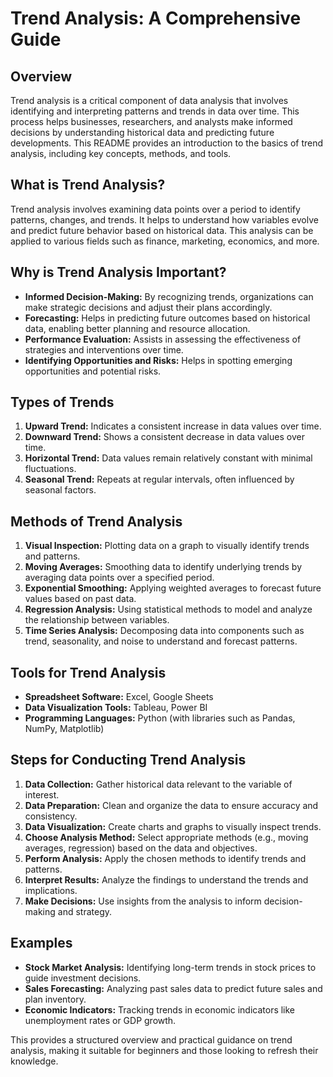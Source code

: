# Trend Analysis: A Comprehensive Guide

## Overview

Trend analysis is a critical component of data analysis that involves identifying and interpreting patterns and trends in data over time. This process helps businesses, researchers, and analysts make informed decisions by understanding historical data and predicting future developments. This README provides an introduction to the basics of trend analysis, including key concepts, methods, and tools.

## What is Trend Analysis?

Trend analysis involves examining data points over a period to identify patterns, changes, and trends. It helps to understand how variables evolve and predict future behavior based on historical data. This analysis can be applied to various fields such as finance, marketing, economics, and more.

## Why is Trend Analysis Important?

- **Informed Decision-Making:** By recognizing trends, organizations can make strategic decisions and adjust their plans accordingly.
- **Forecasting:** Helps in predicting future outcomes based on historical data, enabling better planning and resource allocation.
- **Performance Evaluation:** Assists in assessing the effectiveness of strategies and interventions over time.
- **Identifying Opportunities and Risks:** Helps in spotting emerging opportunities and potential risks.

## Types of Trends

1. **Upward Trend:** Indicates a consistent increase in data values over time.
2. **Downward Trend:** Shows a consistent decrease in data values over time.
3. **Horizontal Trend:** Data values remain relatively constant with minimal fluctuations.
4. **Seasonal Trend:** Repeats at regular intervals, often influenced by seasonal factors.

## Methods of Trend Analysis

1. **Visual Inspection:** Plotting data on a graph to visually identify trends and patterns.
2. **Moving Averages:** Smoothing data to identify underlying trends by averaging data points over a specified period.
3. **Exponential Smoothing:** Applying weighted averages to forecast future values based on past data.
4. **Regression Analysis:** Using statistical methods to model and analyze the relationship between variables.
5. **Time Series Analysis:** Decomposing data into components such as trend, seasonality, and noise to understand and forecast patterns.

## Tools for Trend Analysis

- **Spreadsheet Software:** Excel, Google Sheets
- **Data Visualization Tools:** Tableau, Power BI
- **Programming Languages:** Python (with libraries such as Pandas, NumPy, Matplotlib)

## Steps for Conducting Trend Analysis

1. **Data Collection:** Gather historical data relevant to the variable of interest.
2. **Data Preparation:** Clean and organize the data to ensure accuracy and consistency.
3. **Data Visualization:** Create charts and graphs to visually inspect trends.
4. **Choose Analysis Method:** Select appropriate methods (e.g., moving averages, regression) based on the data and objectives.
5. **Perform Analysis:** Apply the chosen methods to identify trends and patterns.
6. **Interpret Results:** Analyze the findings to understand the trends and implications.
7. **Make Decisions:** Use insights from the analysis to inform decision-making and strategy.

## Examples

- **Stock Market Analysis:** Identifying long-term trends in stock prices to guide investment decisions.
- **Sales Forecasting:** Analyzing past sales data to predict future sales and plan inventory.
- **Economic Indicators:** Tracking trends in economic indicators like unemployment rates or GDP growth.

This provides a structured overview and practical guidance on trend analysis, making it suitable for beginners and those looking to refresh their knowledge.
